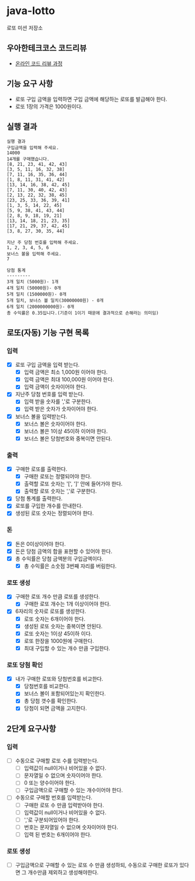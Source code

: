 # java-lotto

로또 미션 저장소

## 우아한테크코스 코드리뷰

- [온라인 코드 리뷰 과정](https://github.com/woowacourse/woowacourse-docs/blob/master/maincourse/README.md)

## 기능 요구 사항

- 로또 구입 금액을 입력하면 구입 금액에 해당하는 로또를 발급해야 한다.
- 로또 1장의 가격은 1000원이다.

## 실행 결과

```
실행 결과
구입금액을 입력해 주세요.
14000
14개를 구매했습니다.
[8, 21, 23, 41, 42, 43]
[3, 5, 11, 16, 32, 38]
[7, 11, 16, 35, 36, 44]
[1, 8, 11, 31, 41, 42]
[13, 14, 16, 38, 42, 45]
[7, 11, 30, 40, 42, 43]
[2, 13, 22, 32, 38, 45]
[23, 25, 33, 36, 39, 41]
[1, 3, 5, 14, 22, 45]
[5, 9, 38, 41, 43, 44]
[2, 8, 9, 18, 19, 21]
[13, 14, 18, 21, 23, 35]
[17, 21, 29, 37, 42, 45]
[3, 8, 27, 30, 35, 44]

지난 주 당첨 번호를 입력해 주세요.
1, 2, 3, 4, 5, 6
보너스 볼을 입력해 주세요.
7

당첨 통계
---------
3개 일치 (5000원)- 1개
4개 일치 (50000원)- 0개
5개 일치 (1500000원)- 0개
5개 일치, 보너스 볼 일치(30000000원) - 0개
6개 일치 (2000000000원)- 0개
총 수익률은 0.35입니다.(기준이 1이기 때문에 결과적으로 손해라는 의미임)
```

## 로또(자동) 기능 구현 목록

### 입력

- [x] 로또 구입 금액을 입력 받는다.
    - [x] 입력 금액은 최소 1,000원 이어야 한다.
    - [x] 입력 금액은 최대 100,000원 이어야 한다.
    - [x] 입력 금액이 숫자이어야 한다.

- [x] 지난주 당첨 번호를 입력 받는다.
    - [x] 입력 받을 숫자를 ','로 구분한다.
    - [x] 입력 받은 숫자가 숫자이어야 한다.

- [x] 보너스 볼을 입력받는다.
    - [x] 보너스 볼은 숫자이어야 한다.
    - [x] 보너스 볼은 1이상 45이하 이어야 한다.
    - [x] 보너스 볼은 당첨번호와 중복이면 안된다.

### 출력

- [x] 구매한 로또를 출력한다.
    - [x] 구매한 로또는 정렬되어야 한다.
    - [x] 출력할 로또 숫자는 '[', ']' 안에 들어가야 한다.
    - [x] 출력할 로또 숫자는 ','로 구분한다.
- [x] 당첨 통계를 출력한다.
- [x] 로또를 구입한 개수를 안내한다.
- [x] 생성된 로또 숫자는 정렬되어야 한다.

### 돈

- [x] 돈은 0이상이어야 한다.
- [x] 돈은 당첨 금액의 합을 표현할 수 있어야 한다.
- [x] 총 수익률은 당첨 금액분의 구입금액이다.
    - [x] 총 수익률은 소숫점 3번째 자리를 버림한다.

### 로또 생성

- [x] 구매한 로또 개수 만큼 로또를 생성한다.
    - [x] 구매한 로또 개수는 1개 이상이어야 한다.
- [x] 6자리의 숫자로 로또를 생성한다.
    - [x] 로또 숫자는 6개이어야 한다.
    - [x] 생성된 로또 숫자는 중복이면 안된다.
    - [x] 로또 숫자는 1이상 45이하 이다.
    - [x] 로또 한장을 1000원에 구매한다.
    - [x] 최대 구입할 수 있는 개수 만큼 구입한다.

### 로또 당첨 확인

- [x] 내가 구매한 로또와 당첨번호를 비교한다.
    - [x] 당첨번호를 비교한다.
    - [x] 보너스 볼이 포함되어있는지 확인한다.
    - [x] 총 당첨 갯수를 확인한다.
    - [x] 당첨이 되면 금액을 고지한다.

## 2단계 요구사항

### 입력

- [ ] 수동으로 구매할 로또 수를 입력받는다.
    - [ ] 입력값이 null이거나 비어있을 수 없다.
    - [ ] 문자열일 수 없으며 숫자이어야 한다.
    - [ ] 0 또는 양수이어야 한다.
    - [ ] 구입금액으로 구매할 수 있는 개수이어야 한다.

- [ ] 수동으로 구매할 번호를 입력받는다.
    - [ ] 구매한 로또 수 만큼 입력받아야 한다.
    - [ ] 입력값이 null이거나 비어있을 수 없다.
    - [ ] ','로 구분되어있어야 한다.
    - [ ] 번호는 문자열일 수 없으며 숫자이어야 한다.
    - [ ] 입력 된 번호는 6개이어야 한다.

### 로또 생성

- [ ] 구입금액으로 구매할 수 있는 로또 수 만큼 생성하되, 수동으로 구매한 로또가 있다면 그 개수만큼 제외하고 생성해야한다.

